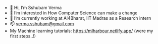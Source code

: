 - 👋 Hi, I’m Sshubam Verma
- 👀 I’m interested in How Computer Science can make a change
- 🌱 I’m currently working at AI4Bharat, IIT Madras as a Research intern
- 📫 verma.sshubam@gmail.com
- My Machine learning tutorials: https://mlharbour.netlify.app/ (were my first steps..!)

<!---
Sshubam/Sshubam is a ✨ special ✨ repository because its `README.md` (this file) appears on your GitHub profile.
You can click the Preview link to take a look at your changes.
- 💞️ I’m looking to collaborate on ...
--->
